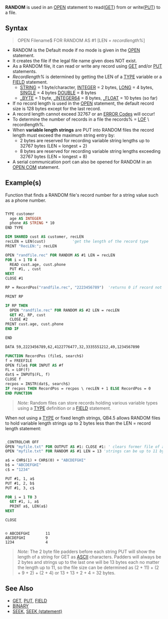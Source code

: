 **RANDOM** is used in an [OPEN](OPEN) statement to read([GET](GET)) from or write([PUT](PUT)) to a file. 

## Syntax

> OPEN Filename$ FOR RANDOM AS #1 [LEN = *recordlength%*]

* RANDOM is the Default mode if no mode is given in the [OPEN](OPEN) statement.
* It creates the file if the legal file name given does NOT exist.
* As a RANDOM file, it can read or write any record using [GET](GET) and/or [PUT](PUT) statements. 
* *Recordlength%* is determined by getting the LEN of a [TYPE](TYPE) variable or a [FIELD](FIELD) statement.
  - [STRING](STRING) = 1 byte/character, [INTEGER](INTEGER) = 2 bytes, [LONG](LONG) = 4 bytes, [SINGLE](SINGLE) = 4 bytes [DOUBLE](DOUBLE) = 8 bytes 
  - [_BYTE](_BYTE) = 1 byte, [_INTEGER64](_INTEGER64) = 8 bytes, [_FLOAT](_FLOAT) = 10 bytes (so far)
* If no record length is used in the [OPEN](OPEN) statement, the default record size is 128 bytes except for the last record.
* A record length cannot exceed 32767 or an [ERROR Codes](ERROR-Codes) will occur!
* To determine the number of records in a file the records% = [LOF](LOF) \ recordlength%. 
* When **variable length strings** are PUT into RANDOM files the record length must exceed the maximum string entry by: 
  - 2 bytes are reserved for recording variable string lengths up to 32767 bytes (LEN = longest + 2) 
  - 8 bytes are reserved for recording variable string lengths exceeding 32767 bytes (LEN = longest + 8)
* A serial communication port can also be opened for RANDOM in an [OPEN COM](OPEN-COM) statement.

## Example(s)

Function that finds a RANDOM file's record number for a string value such as a phone number.

```vb

TYPE customer
  age AS INTEGER
  phone AS STRING * 10
END TYPE

DIM SHARED cust AS customer, recLEN
recLEN = LEN(cust)            'get the length of the record type
PRINT "RecLEN:"; recLEN

OPEN "randfile.rec" FOR RANDOM AS #1 LEN = recLEN
FOR i = 1 TO 4
  READ cust.age, cust.phone
  PUT #1, , cust
NEXT
CLOSE #1

RP = RecordPos("randfile.rec", "2223456789")  'returns 0 if record not found!

PRINT RP  

IF RP THEN
  OPEN "randfile.rec" FOR RANDOM AS #2 LEN = recLEN
  GET #2, RP, cust
  CLOSE #2
PRINT cust.age, cust.phone
END IF

END

DATA 59,2223456789,62,4122776477,32,3335551212,49,1234567890

FUNCTION RecordPos (file$, search$)
f = FREEFILE
OPEN file$ FOR INPUT AS #f
FL = LOF(f)
dat$ = INPUT$(FL, f)
CLOSE f
recpos = INSTR(dat$, search$)
IF recpos THEN RecordPos = recpos \ recLEN + 1 ELSE RecordPos = 0
END FUNCTION 

```

> *Note:* Random files can store records holding various variable types using a [TYPE](TYPE) definition or a [FIELD](FIELD) statement.

When not using a [TYPE](TYPE) or fixed length strings, QB4.5 allows RANDOM files to hold variable length strings up to 2 bytes less than the LEN = record length statement:

```vb

_CONTROLCHR OFF
OPEN "myfile.txt" FOR OUTPUT AS #1: CLOSE #1: ' clears former file of all entries.
OPEN "myfile.txt" FOR RANDOM AS #1 LEN = 13 'strings can be up to 11 bytes with 2 byte padder

a$ = CHR$(1) + CHR$(0) + "ABCDEFGHI"
b$ = "ABCDEFGHI"
c$ = "1234"

PUT #1, 1, a$
PUT #1, 2, b$
PUT #1, 3, c$

FOR i = 1 TO 3
  GET #1, i, a$
  PRINT a$, LEN(a$)
NEXT

CLOSE 

```

```text

☺ ABCDEFGHI       11
ABCDEFGHI         9
1234              4

```

> *Note:* The 2 byte file padders before each string PUT will show the length of a string for GET as [ASCII](ASCII) characters. Padders will always be 2 bytes and strings up to the last one will be 13 bytes each no matter the length up to 11, so the file size can be determined as (2 + 11) + (2 + 9 + 2) + (2 + 4) or 13 + 13 + 2 + 4 = 32 bytes. 

## See Also
 
* [GET](GET), [PUT](PUT), [FIELD](FIELD)
* [BINARY](BINARY) 
* [SEEK](SEEK), [SEEK (statement)](SEEK-(statement))
